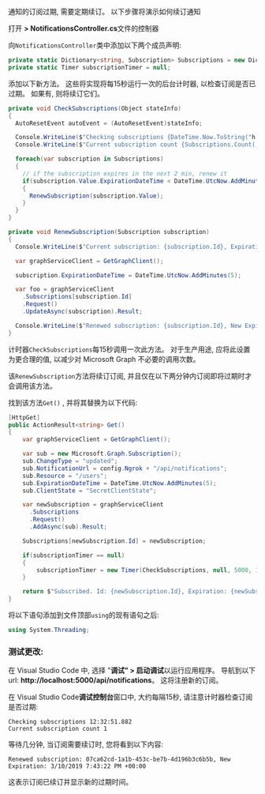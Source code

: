 <!-- markdownlint-disable MD002 MD041 -->

通知的订阅过期, 需要定期续订。 以下步骤将演示如何续订通知

打开 **> NotificationsController.cs**文件的控制器

向`NotificationsController`类中添加以下两个成员声明:

```csharp
private static Dictionary<string, Subscription> Subscriptions = new Dictionary<string, Subscription>();
private static Timer subscriptionTimer = null;
```

添加以下新方法。 这些将实现将每15秒运行一次的后台计时器, 以检查订阅是否已过期。 如果有, 则将续订它们。

```csharp
private void CheckSubscriptions(Object stateInfo)
{
  AutoResetEvent autoEvent = (AutoResetEvent)stateInfo;

  Console.WriteLine($"Checking subscriptions {DateTime.Now.ToString("h:mm:ss.fff")}");
  Console.WriteLine($"Current subscription count {Subscriptions.Count()}");

  foreach(var subscription in Subscriptions)
  {
    // if the subscription expires in the next 2 min, renew it
    if(subscription.Value.ExpirationDateTime < DateTime.UtcNow.AddMinutes(2))
    {
      RenewSubscription(subscription.Value);
    }
  }
}

private void RenewSubscription(Subscription subscription)
{
  Console.WriteLine($"Current subscription: {subscription.Id}, Expiration: {subscription.ExpirationDateTime}");

  var graphServiceClient = GetGraphClient();

  subscription.ExpirationDateTime = DateTime.UtcNow.AddMinutes(5);

  var foo = graphServiceClient
    .Subscriptions[subscription.Id]
    .Request()
    .UpdateAsync(subscription).Result;

  Console.WriteLine($"Renewed subscription: {subscription.Id}, New Expiration: {subscription.ExpirationDateTime}");
}
```

计时器`CheckSubscriptions`每15秒调用一次此方法。 对于生产用途, 应将此设置为更合理的值, 以减少对 Microsoft Graph 不必要的调用次数。

该`RenewSubscription`方法将续订订阅, 并且仅在以下两分钟内订阅即将过期时才会调用该方法。

找到该方法`Get()` , 并将其替换为以下代码:

```csharp
[HttpGet]
public ActionResult<string> Get()
{
    var graphServiceClient = GetGraphClient();

    var sub = new Microsoft.Graph.Subscription();
    sub.ChangeType = "updated";
    sub.NotificationUrl = config.Ngrok + "/api/notifications";
    sub.Resource = "/users";
    sub.ExpirationDateTime = DateTime.UtcNow.AddMinutes(5);
    sub.ClientState = "SecretClientState";

    var newSubscription = graphServiceClient
      .Subscriptions
      .Request()
      .AddAsync(sub).Result;

    Subscriptions[newSubscription.Id] = newSubscription;

    if(subscriptionTimer == null)
    {
        subscriptionTimer = new Timer(CheckSubscriptions, null, 5000, 15000);
    }

    return $"Subscribed. Id: {newSubscription.Id}, Expiration: {newSubscription.ExpirationDateTime}";
}
```

将以下语句添加到文件顶部`using`的现有语句之后:

```csharp
using System.Threading;
```

### <a name="test-the-changes"></a>测试更改:

在 Visual Studio Code 中, 选择 "**调试" > 启动调试**以运行应用程序。
导航到以下 url: **http://localhost:5000/api/notifications**。 这将注册新的订阅。

在 Visual Studio Code**调试控制台**窗口中, 大约每隔15秒, 请注意计时器检查订阅是否过期:

```shell
Checking subscriptions 12:32:51.882
Current subscription count 1
```

等待几分钟, 当订阅需要续订时, 您将看到以下内容:

```shell
Renewed subscription: 07ca62cd-1a1b-453c-be7b-4d196b3c6b5b, New Expiration: 3/10/2019 7:43:22 PM +00:00
```

这表示订阅已续订并显示新的过期时间。
